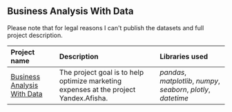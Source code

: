 ## Business Analysis With Data

Please note that for legal reasons I can't publish the datasets and full project description. 

| Project name | Description | Libraries used | 
| :---------------------- | :---------------------- | :---------------------- |
| [Business Analysis With Data](https://github.com/vadim-fridman/portfolio-yandex-practicum/edit/master/05_Business_Analysis_With_Data__Yandex_Afisha) | The project goal is to help optimize marketing expenses at the project Yandex.Afisha.  | *pandas*, *matplotlib*, *numpy*, *seaborn*, *plotly*, *datetime*
